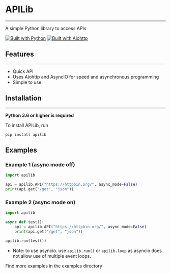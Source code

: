 # APILib

---

A simple Python library to access APIs


[![Built with Python](https://img.shields.io/badge/-Python-22496a?style=for-the-badge&logo=Python&logoColor=white)](https://www.python.org)
[![Built with Aiohttp](https://img.shields.io/badge/-Aiohttp-FFFFFF?style=for-the-badge&logo=Aiohttp&logoColor=blue)](https://docs.aiohttp.org/en/stable/)

## Features

---

- Quick API
- Uses Aiohttp and AsyncIO for speed and asynchronous programming
- Simple to use

## Installation

---
**Python 3.6 or higher is required**

To install APILib, run
```
pip install apilib
```

## Examples

### Example 1 (async mode off)
```python
import apilib

api = apilib.API("https://httpbin.org/", async_mode=False)
print(api.get("/get", "json"))
```

### Example 2 (async mode on)
```python
import apilib

async def test():
    api = apilib.API("https://httpbin.org/", async_mode=False)
    print(api.get("/get", "json"))

apilib.run(test())
```
* Note: to use asyncio. use `apilib.run()` or `apilib.loop` as asyncio does not allow use of multiple event loops.

Find more examples in the examples directory